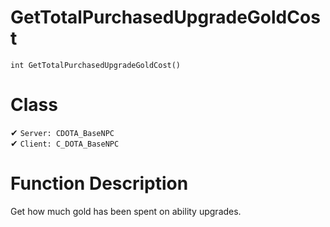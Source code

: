 # GetTotalPurchasedUpgradeGoldCost
```
int GetTotalPurchasedUpgradeGoldCost()
```
# Class
✔ `Server: CDOTA_BaseNPC`  
✔ `Client: C_DOTA_BaseNPC`  

# Function Description
Get how much gold has been spent on ability upgrades.
